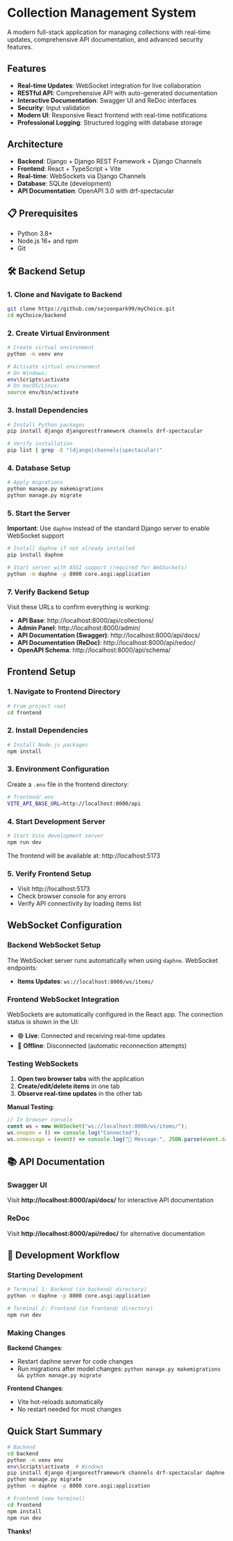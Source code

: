 # Collection Management System

A modern full-stack application for managing collections with real-time updates, comprehensive API documentation, and advanced security features.

## Features

- **Real-time Updates**: WebSocket integration for live collaboration
- **RESTful API**: Comprehensive API with auto-generated documentation
- **Interactive Documentation**: Swagger UI and ReDoc interfaces
- **Security**: Input validation
- **Modern UI**: Responsive React frontend with real-time notifications
- **Professional Logging**: Structured logging with database storage

## Architecture

- **Backend**: Django + Django REST Framework + Django Channels
- **Frontend**: React + TypeScript + Vite
- **Real-time**: WebSockets via Django Channels
- **Database**: SQLite (development)
- **API Documentation**: OpenAPI 3.0 with drf-spectacular

## 📋 Prerequisites

- Python 3.8+
- Node.js 16+ and npm
- Git

## 🛠️ Backend Setup

### 1. Clone and Navigate to Backend

```bash
git clone https://github.com/sejoonpark99/myChoice.git
cd myChoice/backend
```

### 2. Create Virtual Environment

```bash
# Create virtual environment
python -m venv env

# Activate virtual environment
# On Windows:
env\Scripts\activate
# On macOS/Linux:
source env/bin/activate
```

### 3. Install Dependencies

```bash
# Install Python packages
pip install django djangorestframework channels drf-spectacular

# Verify installation
pip list | grep -E "(django|channels|spectacular)"
```

### 4. Database Setup

```bash
# Apply migrations
python manage.py makemigrations
python manage.py migrate
```

### 5. Start the Server

**Important**: Use `daphne` instead of the standard Django server to enable WebSocket support

```bash
# Install daphne if not already installed
pip install daphne

# Start server with ASGI support (required for WebSockets)
python -m daphne -p 8000 core.asgi:application
```

### 7. Verify Backend Setup

Visit these URLs to confirm everything is working:

- **API Base**: http://localhost:8000/api/collections/
- **Admin Panel**: http://localhost:8000/admin/
- **API Documentation (Swagger)**: http://localhost:8000/api/docs/
- **API Documentation (ReDoc)**: http://localhost:8000/api/redoc/
- **OpenAPI Schema**: http://localhost:8000/api/schema/

## Frontend Setup

### 1. Navigate to Frontend Directory

```bash
# From project root
cd frontend
```

### 2. Install Dependencies

```bash
# Install Node.js packages
npm install
```

### 3. Environment Configuration

Create a `.env` file in the frontend directory:

```bash
# frontend/.env
VITE_API_BASE_URL=http://localhost:8000/api
```

### 4. Start Development Server

```bash
# Start Vite development server
npm run dev
```

The frontend will be available at: http://localhost:5173

### 5. Verify Frontend Setup

- Visit http://localhost:5173
- Check browser console for any errors
- Verify API connectivity by loading items list

## WebSocket Configuration

### Backend WebSocket Setup

The WebSocket server runs automatically when using `daphne`. WebSocket endpoints:

- **Items Updates**: `ws://localhost:8000/ws/items/`

### Frontend WebSocket Integration

WebSockets are automatically configured in the React app. The connection status is shown in the UI:

- 🟢 **Live**: Connected and receiving real-time updates
- 🔴 **Offline**: Disconnected (automatic reconnection attempts)

### Testing WebSockets

1. **Open two browser tabs** with the application
2. **Create/edit/delete items** in one tab
3. **Observe real-time updates** in the other tab

**Manual Testing**:

```javascript
// In browser console
const ws = new WebSocket("ws://localhost:8000/ws/items/");
ws.onopen = () => console.log("Connected");
ws.onmessage = (event) => console.log("📨 Message:", JSON.parse(event.data));
```

## 📚 API Documentation

### Swagger UI

Visit **http://localhost:8000/api/docs/** for interactive API documentation

### ReDoc

Visit **http://localhost:8000/api/redoc/** for alternative documentation

## 🔧 Development Workflow

### Starting Development

```bash
# Terminal 1: Backend (in backend/ directory)
python -m daphne -p 8000 core.asgi:application

# Terminal 2: Frontend (in frontend/ directory)
npm run dev
```

### Making Changes

**Backend Changes**:

- Restart daphne server for code changes
- Run migrations after model changes: `python manage.py makemigrations && python manage.py migrate`

**Frontend Changes**:

- Vite hot-reloads automatically
- No restart needed for most changes

## Quick Start Summary

```bash
# Backend
cd backend
python -m venv env
env\Scripts\activate  # Windows
pip install django djangorestframework channels drf-spectacular daphne
python manage.py migrate
python -m daphne -p 8000 core.asgi:application

# Frontend (new terminal)
cd frontend
npm install
npm run dev
```

**Thanks!**

